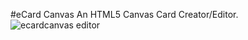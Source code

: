 #eCard Canvas
An HTML5 Canvas Card Creator/Editor.
![ecardcanvas editor](https://raw.githubusercontent.com/atashbahar/ecardcanvas/master/style/img/ecardcanvas.png)
